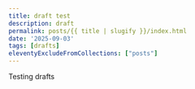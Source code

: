 ```yaml
---
title: draft test
description: draft
permalink: posts/{{ title | slugify }}/index.html
date: '2025-09-03'
tags: [drafts]
eleventyExcludeFromCollections: ["posts"]
---
```

Testing drafts